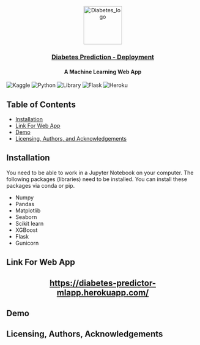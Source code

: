 <p align="center">
  <img src='https://github.com/Abhishek20182/Diabetes-Prediction/blob/main/static/Diabetes_logo.jpg' alt="Diabetes_logo" width = 100px>
</p>

<h3 align="center"><a href='https://diabetes-predictor-mlapp.herokuapp.com/'>Diabetes Prediction - Deployment</a></h3>
<h4 align="center">A Machine Learning Web App</h4>


![Kaggle](https://img.shields.io/badge/Dataset-Kaggle-blue)
![Python](https://img.shields.io/badge/Python-3.7-green)
![Library](https://img.shields.io/badge/Library-Sklearn-orange)
![Flask](https://img.shields.io/badge/Flask-2.0.1-blue)
![Heroku](https://img.shields.io/badge/Deploy-Heroku-blueviolet)

## Table of Contents
- [Installation](#installation)
- [Link For Web App](#lwa)
- [Demo](#Demo)
- [Licensing, Authors, and Acknowledgements](#licensing)

## Installation <a name="installation"></a>
You need to be able to work in a Jupyter Notebook on your computer. The following packages (libraries) need to be installed. You can install these packages via conda or pip.

- Numpy
- Pandas
- Matplotlib
- Seaborn
- Scikit learn
- XGBoost
- Flask
- Gunicorn


## Link For Web App <a name="lwa"></a>

<a href="https://diabetes-predictor-mlapp.herokuapp.com/"><h2 align='center'> https://diabetes-predictor-mlapp.herokuapp.com/ </h2></a>

## Demo <a name="Demo"></a>

## Licensing, Authors, Acknowledgements<a name="licensing"></a>
